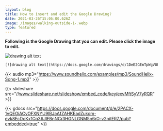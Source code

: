 ```yaml
---
layout: blog
title: How to insert and edit the Google Drawing?
date: 2021-03-26T15:06:00.626Z
image: /images/walking-outside-1-.webp
type: featured 
---
```

**Following is the Google Drawing that you can edit. Please click the image to edit.**

[![drawing alt text](https://docs.google.com/drawings/d/1DeE2GEnTpWgVOF4N9RTFcLU-BbCsVe1Hzytaf92ODcw/export/png)](https://docs.google.com/drawings/d/1DeE2GEnTpWgVOF4N9RTFcLU-BbCsVe1Hzytaf92ODcw/edit "Click to view/edit Drawing")

```html
[![drawing alt text](https://docs.google.com/drawings/d/1DeE2GEnTpWgVOF4N9RTFcLU-BbCsVe1Hzytaf92ODcw/export/png)](https://docs.google.com/drawings/d/1DeE2GEnTpWgVOF4N9RTFcLU-BbCsVe1Hzytaf92ODcw/edit "Click to view/edit Drawing")
```

{{< audio mp3="https://www.soundhelix.com/examples/mp3/SoundHelix-Song-1.mp3" >}}

<!-- {{< slideshare id="exvMftSyV7yRQR" >}} -->

{{< slideshare src="//www.slideshare.net/slideshow/embed_code/key/exvMftSyV7yRQR" >}}

{{< gdocs src="https://docs.google.com/document/d/e/2PACX-1vQEOiACvOFXNYU9IBJaAfZAHKEadZukom-evk8EcDoKx1Cq36JlEBnNCr3HGNLGNM5n6rO-v2nitERZ/pub?embedded=true" >}}